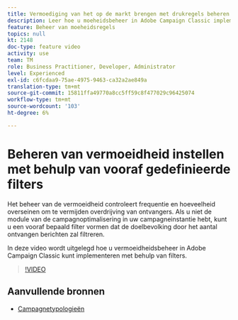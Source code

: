 ```yaml
---
title: Vermoediging van het op de markt brengen met drukregels beheren
description: Leer hoe u moeheidsbeheer in Adobe Campaign Classic implementeert met behulp van filters.
feature: Beheer van moeheidsregels
topics: null
kt: 2148
doc-type: feature video
activity: use
team: TM
role: Business Practitioner, Developer, Administrator
level: Experienced
exl-id: c6fcdaa9-75ae-4975-9463-ca32a2ae849a
translation-type: tm+mt
source-git-commit: 15811ffa49770a8cc5ff59c8f477029c96425074
workflow-type: tm+mt
source-wordcount: '103'
ht-degree: 6%

---
```


# Beheren van vermoeidheid instellen met behulp van vooraf gedefinieerde filters

Het beheer van de vermoeidheid controleert frequentie en hoeveelheid overseinen om te vermijden overdrijving van ontvangers. Als u niet de module van de campagnoptimalisering in uw campagneinstantie hebt, kunt u een vooraf bepaald filter vormen dat de doelbevolking door het aantal ontvangen berichten zal filtreren.

In deze video wordt uitgelegd hoe u vermoeidheidsbeheer in Adobe Campaign Classic kunt implementeren met behulp van filters.

>[!VIDEO](https://video.tv.adobe.com/v/25091?quality=12)

## Aanvullende bronnen

* [Campagnetypologieën](https://docs.adobe.com/content/help/en/campaign-classic/using/orchestrating-campaigns/campaign-optimization/about-campaign-typologies.html)
